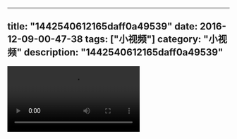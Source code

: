 
---
title: "1442540612165daff0a49539"
date: 2016-12-09-00-47-38
tags: ["小视频"]
category: "小视频"
description: "1442540612165daff0a49539"
---
<video src="http://ohtsqip0g.bkt.clouddn.com/1442540612165daff0a49539.mp4" controls="controls"></video>
